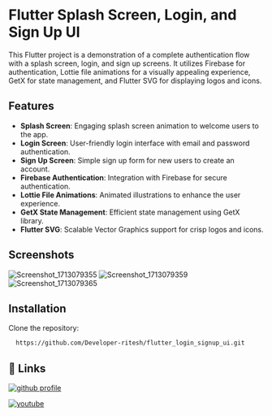 # Flutter Splash Screen, Login, and Sign Up UI

This Flutter project is a demonstration of a complete authentication flow with a splash screen, login, and sign up screens. It utilizes Firebase for authentication, Lottie file animations for a visually appealing experience, GetX for state management, and Flutter SVG for displaying logos and icons.


## Features

- **Splash Screen**: Engaging splash screen animation to welcome users to the app.
- **Login Screen**: User-friendly login interface with email and password authentication.
- **Sign Up Screen**: Simple sign up form for new users to create an account.
- **Firebase Authentication**: Integration with Firebase for secure authentication.
- **Lottie File Animations**: Animated illustrations to enhance the user experience.
- **GetX State Management**: Efficient state management using GetX library.
- **Flutter SVG**: Scalable Vector Graphics support for crisp logos and icons.


## Screenshots

![Screenshot_1713079355](https://github.com/Developer-ritesh/flutter_login_signup_ui/assets/116947363/87b4438f-48ec-48df-ab92-9a61af6d20af)
![Screenshot_1713079359](https://github.com/Developer-ritesh/flutter_login_signup_ui/assets/116947363/bcae5b18-fb47-44af-bdda-063bc77d8078)
![Screenshot_1713079365](https://github.com/Developer-ritesh/flutter_login_signup_ui/assets/116947363/08daa590-bb54-4a69-a433-f2dca494df9e)

## Installation

Clone the repository:

```bash
  https://github.com/Developer-ritesh/flutter_login_signup_ui.git
```


## 🔗 Links

[![github profile](https://img.shields.io/badge/github-A0A0A0?style=for-the-badge&logo=github&logoColor=white)](https://github.com/Developer-ritesh/)

[![youtube](https://img.shields.io/badge/youtube-FF2D00?style=for-the-badge&logo=youtube&logoColor=white)](https://www.youtube.com/@developerritesh)

